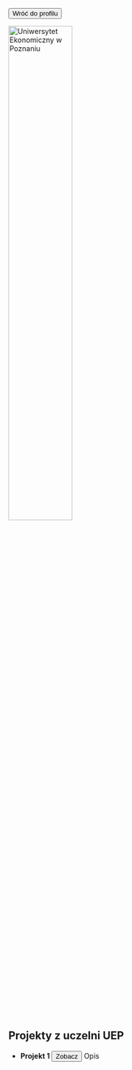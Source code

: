 <a href="https://github.com/toniemasz" target="_blank"><button>Wróć do profilu</button></a>

<img title="UEP" alt="Uniwersytet Ekonomiczny w Poznaniu" src="/uep.jpg" style="width: 50%; height: 50%;">

## Projekty z uczelni UEP

- **Projekt 1** <a href="https://github.com/toniemasz/PowerBI_projects" target="_blank"><button>Zobacz</button></a>
Opis

